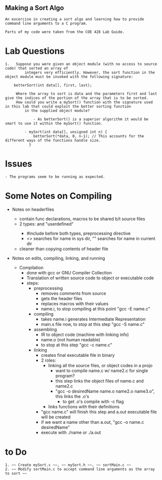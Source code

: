 ## Making a Sort Algo

	An excercise in creating a sort algo and learning how to provide command line arguments to a C program.

	Parts of my code were taken from the COE 428 Lab Guide.

# Lab Questions

	1.   Suppose you were given an object module (with no access to source code) that sorted an array of 
             integers very efficiently. However, the sort function in the object module must be invoked with the following signature:

		betterSort(int data[], first, last);

	     Where the array to sort is data and the parameters first and last give the indices of the portion of the array that is to be sorted.
	     How could you write a mySort() function with the signature used in this lab that could exploit the better sorting function 
             in the supplied object module? 

	       	     - As betterSort() is a superior algorithm it would be smart to use it within the mySort() function.

		     - mySort(int data[], unsigned int n) {
			     betterSort(*data, 0, n-1); // This accounts for the different ways of the functions handle size.
		       }

# Issues

	- The programs seem to be running as expected.





# Some Notes on Compiling

- Notes on headerfiles
	- contain func declarations, macros to be shared b/t source files
	- 2 types: <compiler> and "userdefined"
		- #include before both types, preprocessing directive
		- <> searches for name in sys dir, "" searches for name in current dir
	- cleaner than copying contents of header file

- Notes on edits, compiling, linking, and running
	- Compilation
		- done with gcc or GNU Compiler Collection
		- Translation of written source code to object or executable code 
		- steps: 
			- preprocessing
				- removes comments from source
				- gets the header files
				- replaces macros with their values
				- name.i, to stop compiling at this point "gcc -E name.c"
			- compiling
				- takes name.i generates Intermediate Representation
				- main.s file now, to stop at this step "gcc -S name.c"
			- assembling
				- IR to object code (machine with linking info)
				- name.o (not human readable)
				- to stop at this step "gcc -c name.c"
			- linking
				- creates final executable file in binary
				- 2 roles:
					- linking all the source files, or object codes in a projo
						- want to compile name.c w/ name2.c for single program?
						- this step links the object files of name.c and name2.c
						- "gcc -o desiredName name.o name2.o name3.o", this links the .o's
							- to get .o's compile with -c flag
					- links functions with their definitions
				- "gcc name.c" will finish this step and a.out executable file will be created 
				- if we want a name other than a.out, "gcc -o name.c desiredName"
				- execute with ./name or ./a.out 


# to Do

	1. ~~ Create mySort.c ~~, ~~ mySort.h ~~, ~~ sortMain.c ~~
	2. ~~ Modify sortMain.c to accept command line arguments as the array to sort ~~

